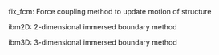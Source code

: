 fix_fcm: Force coupling method to update motion of structure

ibm2D: 2-dimensional immersed boundary method

ibm3D: 3-dimensional immersed boundary method